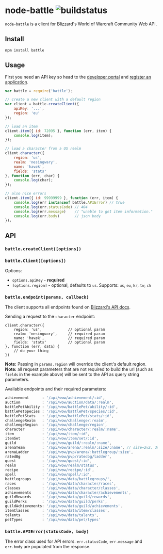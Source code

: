# node-battle ![buildstatus](https://travis-ci.org/matomesc/node-battle.svg?branch=master)

`node-battle` is a client for Blizzard's World of Warcraft Community Web API.

## Install

```
npm install battle
```

## Usage

First you need an API key so head to the [developer portal](https://dev.battle.net/)
and [register an application](https://dev.battle.net/apps/register).

```js
var battle = require('battle');

// create a new client with a default region
var client = battle.createClient({
    apiKey: '...',
    region: 'eu'
});

// load an item
client.item({ id: 72095 }, function (err, item) {
    console.log(item);
});

// load a character from a US realm
client.character({
    region: 'us',
    realm: 'nesingwary',
    name: 'havøk',
    fields: 'stats'
}, function (err, char) {
    console.log(char);
});

// also nice errors
client.item({ id: 99999999 }, function (err, item) {
    console.log(err instanceof battle.APIError) // true
    console.log(err.statusCode) // 404
    console.log(err.message)    // "unable to get item information."
    console.log(err.body)       // json body
});
```

## API

### `battle.createClient([options])`

### `battle.Client([options])`

Options:

- `options.apiKey` - **required**
- `[options.region]` - optional, defaults to `us`. Supports: `us`, `eu`, `kr`, `tw`, `ch`

### `battle.endpoint(params, callback)`

The client supports all endpoints found on [Blizzard's API docs](http://blizzard.github.io/api-wow-docs/).

Sending a request to the `character` endpoint:

```
client.character({
    region: 'us',            // optional param
    realm: 'nesingwary',     // required param
    name: 'havøk',           // required param
    fields: 'stats'          // optional param
}, function (err, data) {
    // do your thing
})
```
**Note:** Passing in `params.region` will override the client's default region.  
**Note:** all request parameters that are not required to build the url (such as `fields` in the example above) will be sent
to the API as query string parameters.

Available endpoints and their required parameters:

```js
achievement      : '/api/wow/achievement/:id',
auction          : '/api/wow/auction/data/:realm',
battlePetAbility : '/api/wow/battlePet/ability/:id',
battlePetSpecies : '/api/wow/battlePet/species/:id',
battlePetStats   : '/api/wow/battlePet/stats/:id',
challengeRealm   : '/api/wow/challenge/:realm',
challengeRegion  : '/api/wow/challenge/region',
character        : '/api/wow/character/:realm/:name',
item             : '/api/wow/item/:id',
itemSet          : '/api/wow/item/set/:id',
guild            : '/api/wow/guild/:realm/:name',
arenaTeam        : '/api/wow/arena/:realm/:size/:name', // size=2v2, 3v3, 5v5
arenaLadder      : '/api/wow/pvp/arena/:battlegroup/:size',
ratedBg          : '/api/wow/pvp/ratedbg/ladder',
quest            : '/api/wow/quest/:id',
realm            : '/api/wow/realm/status',
recipe           : '/api/wow/recipe/:id',
spell            : '/api/wow/spell/:id',
battlegroups     : '/api/wow/data/battlegroups/',
races            : '/api/wow/data/character/races',
classes          : '/api/wow/data/character/classes',
achievements     : '/api/wow/data/character/achievements',
guildRewards     : '/api/wow/data/guild/rewards',
guildPerks       : '/api/wow/data/guild/perks',
guildAchievements: '/api/wow/data/guild/achievements',
itemClasses      : '/api/wow/data/item/classes',
talents          : '/api/wow/data/talents',
petTypes         : '/api/wow/data/pet/types'
```

### `battle.APIError(statusCode, body)`

The error class used for API errors. `err.statusCode`, `err.message` and `err.body` are populated from the response.

